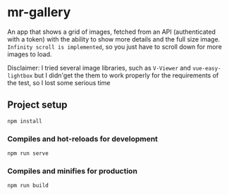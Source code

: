 # mr-gallery

An app that shows a grid of images, fetched from an API (authenticated with a token) with the ability to show 
more details and the full size image. `Infinity scroll is implemented`, so you just have to scroll down for more images to load.

Disclaimer: I tried several image libraries, such as `V-Viewer` and `vue-easy-lightbox` but I didn'get the them to 
work properly for the requirements of the test, so I lost some serious time

## Project setup
```
npm install
```

### Compiles and hot-reloads for development
```
npm run serve
```

### Compiles and minifies for production
```
npm run build
```
